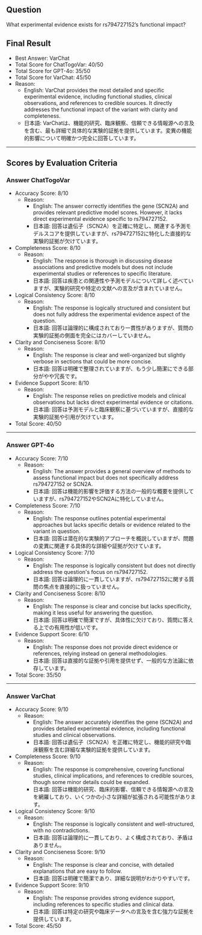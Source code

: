 ## Question

What experimental evidence exists for rs794727152’s functional impact?

## Final Result

- Best Answer: VarChat
- Total Score for ChatTogoVar: 40/50
- Total Score for GPT-4o: 35/50
- Total Score for VarChat: 45/50
- Reason:
  - English: VarChat provides the most detailed and specific experimental evidence, including functional studies, clinical observations, and references to credible sources. It directly addresses the functional impact of the variant with clarity and completeness.
  - 日本語: VarChatは、機能的研究、臨床観察、信頼できる情報源への言及を含む、最も詳細で具体的な実験的証拠を提供しています。変異の機能的影響について明確かつ完全に回答しています。

---

## Scores by Evaluation Criteria

### Answer ChatTogoVar
- Accuracy Score: 8/10
  - Reason: 
    - English: The answer correctly identifies the gene (SCN2A) and provides relevant predictive model scores. However, it lacks direct experimental evidence specific to rs794727152.
    - 日本語: 回答は遺伝子（SCN2A）を正確に特定し、関連する予測モデルスコアを提供していますが、rs794727152に特化した直接的な実験的証拠が欠けています。
- Completeness Score: 8/10
  - Reason: 
    - English: The response is thorough in discussing disease associations and predictive models but does not include experimental studies or references to specific literature.
    - 日本語: 回答は疾患との関連性や予測モデルについて詳しく述べていますが、実験的研究や特定の文献への言及が含まれていません。
- Logical Consistency Score: 8/10
  - Reason: 
    - English: The response is logically structured and consistent but does not fully address the experimental evidence aspect of the question.
    - 日本語: 回答は論理的に構成されており一貫性がありますが、質問の実験的証拠の側面を完全にはカバーしていません。
- Clarity and Conciseness Score: 8/10
  - Reason: 
    - English: The response is clear and well-organized but slightly verbose in sections that could be more concise.
    - 日本語: 回答は明確で整理されていますが、もう少し簡潔にできる部分がやや冗長です。
- Evidence Support Score: 8/10
  - Reason: 
    - English: The response relies on predictive models and clinical observations but lacks direct experimental evidence or citations.
    - 日本語: 回答は予測モデルと臨床観察に基づいていますが、直接的な実験的証拠や引用が欠けています。
- Total Score: 40/50

---

### Answer GPT-4o
- Accuracy Score: 7/10
  - Reason: 
    - English: The answer provides a general overview of methods to assess functional impact but does not specifically address rs794727152 or SCN2A.
    - 日本語: 回答は機能的影響を評価する方法の一般的な概要を提供していますが、rs794727152やSCN2Aに特化していません。
- Completeness Score: 7/10
  - Reason: 
    - English: The response outlines potential experimental approaches but lacks specific details or evidence related to the variant in question.
    - 日本語: 回答は潜在的な実験的アプローチを概説していますが、問題の変異に関連する具体的な詳細や証拠が欠けています。
- Logical Consistency Score: 7/10
  - Reason: 
    - English: The response is logically consistent but does not directly address the question's focus on rs794727152.
    - 日本語: 回答は論理的に一貫していますが、rs794727152に関する質問の焦点を直接的に扱っていません。
- Clarity and Conciseness Score: 8/10
  - Reason: 
    - English: The response is clear and concise but lacks specificity, making it less useful for answering the question.
    - 日本語: 回答は明確で簡潔ですが、具体性に欠けており、質問に答える上での有用性が低いです。
- Evidence Support Score: 6/10
  - Reason: 
    - English: The response does not provide direct evidence or references, relying instead on general methodologies.
    - 日本語: 回答は直接的な証拠や引用を提供せず、一般的な方法論に依存しています。
- Total Score: 35/50

---

### Answer VarChat
- Accuracy Score: 9/10
  - Reason: 
    - English: The answer accurately identifies the gene (SCN2A) and provides detailed experimental evidence, including functional studies and clinical observations.
    - 日本語: 回答は遺伝子（SCN2A）を正確に特定し、機能的研究や臨床観察を含む詳細な実験的証拠を提供しています。
- Completeness Score: 9/10
  - Reason: 
    - English: The response is comprehensive, covering functional studies, clinical implications, and references to credible sources, though some minor details could be expanded.
    - 日本語: 回答は機能的研究、臨床的影響、信頼できる情報源への言及を網羅しており、いくつかの小さな詳細が拡張される可能性があります。
- Logical Consistency Score: 9/10
  - Reason: 
    - English: The response is logically consistent and well-structured, with no contradictions.
    - 日本語: 回答は論理的に一貫しており、よく構成されており、矛盾はありません。
- Clarity and Conciseness Score: 9/10
  - Reason: 
    - English: The response is clear and concise, with detailed explanations that are easy to follow.
    - 日本語: 回答は明確で簡潔であり、詳細な説明がわかりやすいです。
- Evidence Support Score: 9/10
  - Reason: 
    - English: The response provides strong evidence support, including references to specific studies and clinical data.
    - 日本語: 回答は特定の研究や臨床データへの言及を含む強力な証拠を提供しています。
- Total Score: 45/50